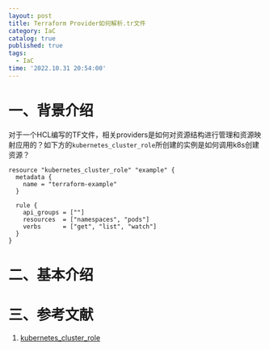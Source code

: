 ```yaml
---
layout: post
title: Terraform Provider如何解析.tr文件
category: IaC
catalog: true
published: true
tags:
  - IaC
time: '2022.10.31 20:54:00'
---
```

# 一、背景介绍
对于一个HCL编写的TF文件，相关providers是如何对资源结构进行管理和资源映射应用的？如下方的`kubernetes_cluster_role`所创建的实例是如何调用k8s创建资源？

```
resource "kubernetes_cluster_role" "example" {
  metadata {
    name = "terraform-example"
  }

  rule {
    api_groups = [""]
    resources  = ["namespaces", "pods"]
    verbs      = ["get", "list", "watch"]
  }
}
```

# 二、基本介绍
# 三、参考文献
1. [kubernetes_cluster_role](https://registry.terraform.io/providers/hashicorp/kubernetes/latest/docs/resources/cluster_role)
